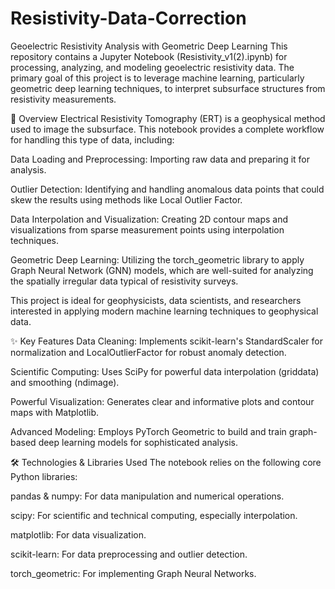 # Resistivity-Data-Correction
Geoelectric Resistivity Analysis with Geometric Deep Learning
This repository contains a Jupyter Notebook (Resistivity_v1(2).ipynb) for processing, analyzing, and modeling geoelectric resistivity data. The primary goal of this project is to leverage machine learning, particularly geometric deep learning techniques, to interpret subsurface structures from resistivity measurements.

📖 Overview
Electrical Resistivity Tomography (ERT) is a geophysical method used to image the subsurface. This notebook provides a complete workflow for handling this type of data, including:

Data Loading and Preprocessing: Importing raw data and preparing it for analysis.

Outlier Detection: Identifying and handling anomalous data points that could skew the results using methods like Local Outlier Factor.

Data Interpolation and Visualization: Creating 2D contour maps and visualizations from sparse measurement points using interpolation techniques.

Geometric Deep Learning: Utilizing the torch_geometric library to apply Graph Neural Network (GNN) models, which are well-suited for analyzing the spatially irregular data typical of resistivity surveys.

This project is ideal for geophysicists, data scientists, and researchers interested in applying modern machine learning techniques to geophysical data.

✨ Key Features
Data Cleaning: Implements scikit-learn's StandardScaler for normalization and LocalOutlierFactor for robust anomaly detection.

Scientific Computing: Uses SciPy for powerful data interpolation (griddata) and smoothing (ndimage).

Powerful Visualization: Generates clear and informative plots and contour maps with Matplotlib.

Advanced Modeling: Employs PyTorch Geometric to build and train graph-based deep learning models for sophisticated analysis.

🛠️ Technologies & Libraries Used
The notebook relies on the following core Python libraries:

pandas & numpy: For data manipulation and numerical operations.

scipy: For scientific and technical computing, especially interpolation.

matplotlib: For data visualization.

scikit-learn: For data preprocessing and outlier detection.

torch_geometric: For implementing Graph Neural Networks.
